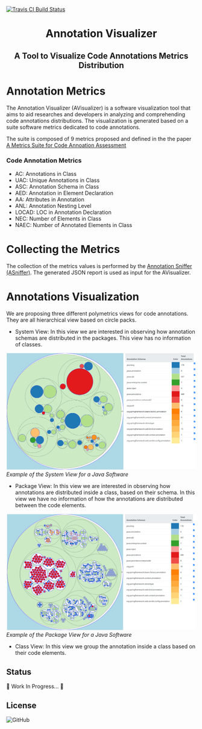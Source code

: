 [![Travis CI Build Status](https://travis-ci.com/phillima/avisualizer.svg?branch=main)](https://travis-ci.com/phillima/avisualizer)
<h1 align = "center">Annotation Visualizer</h1>
<h2 align = "center"> A Tool to Visualize Code Annotations Metrics Distribution </h2>

Annotation Metrics
==================

The Annotation Visualizer (AVisualizer) is a software visualization tool that aims to aid researches and developers in analyzing and comprehending code annotations distributions. The visualization is generated based on a suite software metrics dedicated to code annotations.

The suite is composed of 9 metrics proposed and defined in the the paper [A Metrics Suite for Code Annoation Assessment](https://www.sciencedirect.com/science/article/pii/S016412121730273X)

### Code Annotation Metrics 

* AC: Annotations in Class
* UAC: Unique Annotations in Class
* ASC: Annotation Schema in Class
* AED: Annotation in Element Declaration
* AA: Attributes in Annotation
* ANL: Annotation Nesting Level
* LOCAD: LOC in Annotation Declaration
* NEC: Number of Elements in Class
* NAEC: Number of Annotated Elements in Class

Collecting the Metrics
==================

The collection of the metrics values is performed by the [Annotation Sniffer (ASniffer)](https://github.com/phillima/asniffer). The generated JSON report is used as input for the AVisualizer.


Annotations Visualization
==================

We are proposing three different polymetrics views for code annotations. They are all hierarchical view based on circle packs.

* System View: In this view we are interested in observing how annotation schemas are distributed in the packages. This view has no information of classes.

![System View Example](/images/sv-example.PNG)
*Example of the System View for a Java Software*

* Package View: In this view we are interested in observing how annotations are distributed inside a class, based on their schema. In this view we have no information of how the annotations are distributed between the code elements.

![Package View Example](/images/pv-example.PNG)
*Example of the Package View for a Java Software*

* Class View: In this view we group the annotation inside a class based on their code elements.


<h2> Status </h2>
 <p> 🚧 Work In Progress... 🚧</p>
 
<h2> License </h2>
<img alt="GitHub" src="https://img.shields.io/github/license/phillima/avisualizer">
